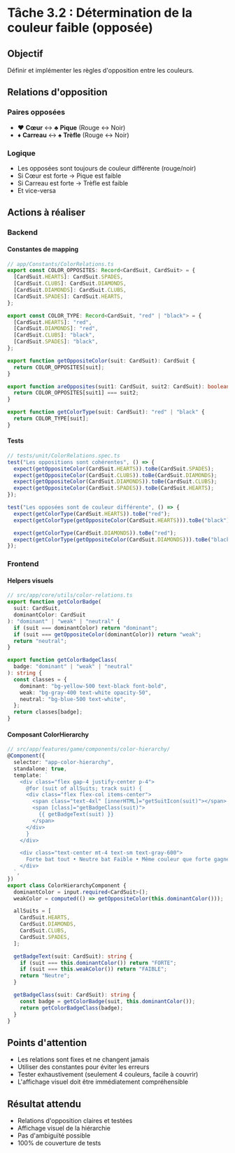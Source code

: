 # Tâche 3.2 : Détermination de la couleur faible (opposée)

## Objectif

Définir et implémenter les règles d'opposition entre les couleurs.

## Relations d'opposition

### Paires opposées

- ♥️ **Cœur** ↔ ♣️ **Pique** (Rouge ↔ Noir)
- ♦️ **Carreau** ↔ ♠️ **Trèfle** (Rouge ↔ Noir)

### Logique

- Les opposées sont toujours de couleur différente (rouge/noir)
- Si Cœur est forte → Pique est faible
- Si Carreau est forte → Trèfle est faible
- Et vice-versa

## Actions à réaliser

### Backend

#### Constantes de mapping

```typescript
// app/Constants/ColorRelations.ts
export const COLOR_OPPOSITES: Record<CardSuit, CardSuit> = {
  [CardSuit.HEARTS]: CardSuit.SPADES,
  [CardSuit.CLUBS]: CardSuit.DIAMONDS,
  [CardSuit.DIAMONDS]: CardSuit.CLUBS,
  [CardSuit.SPADES]: CardSuit.HEARTS,
};

export const COLOR_TYPE: Record<CardSuit, "red" | "black"> = {
  [CardSuit.HEARTS]: "red",
  [CardSuit.DIAMONDS]: "red",
  [CardSuit.CLUBS]: "black",
  [CardSuit.SPADES]: "black",
};

export function getOppositeColor(suit: CardSuit): CardSuit {
  return COLOR_OPPOSITES[suit];
}

export function areOpposites(suit1: CardSuit, suit2: CardSuit): boolean {
  return COLOR_OPPOSITES[suit1] === suit2;
}

export function getColorType(suit: CardSuit): "red" | "black" {
  return COLOR_TYPE[suit];
}
```

#### Tests

```typescript
// tests/unit/ColorRelations.spec.ts
test("Les oppositions sont cohérentes", () => {
  expect(getOppositeColor(CardSuit.HEARTS)).toBe(CardSuit.SPADES);
  expect(getOppositeColor(CardSuit.CLUBS)).toBe(CardSuit.DIAMONDS);
  expect(getOppositeColor(CardSuit.DIAMONDS)).toBe(CardSuit.CLUBS);
  expect(getOppositeColor(CardSuit.SPADES)).toBe(CardSuit.HEARTS);
});

test("Les opposées sont de couleur différente", () => {
  expect(getColorType(CardSuit.HEARTS)).toBe("red");
  expect(getColorType(getOppositeColor(CardSuit.HEARTS))).toBe("black");

  expect(getColorType(CardSuit.DIAMONDS)).toBe("red");
  expect(getColorType(getOppositeColor(CardSuit.DIAMONDS))).toBe("black");
});
```

### Frontend

#### Helpers visuels

```typescript
// src/app/core/utils/color-relations.ts
export function getColorBadge(
  suit: CardSuit,
  dominantColor: CardSuit
): "dominant" | "weak" | "neutral" {
  if (suit === dominantColor) return "dominant";
  if (suit === getOppositeColor(dominantColor)) return "weak";
  return "neutral";
}

export function getColorBadgeClass(
  badge: "dominant" | "weak" | "neutral"
): string {
  const classes = {
    dominant: "bg-yellow-500 text-black font-bold",
    weak: "bg-gray-400 text-white opacity-50",
    neutral: "bg-blue-500 text-white",
  };
  return classes[badge];
}
```

#### Composant ColorHierarchy

```typescript
// src/app/features/game/components/color-hierarchy/
@Component({
  selector: "app-color-hierarchy",
  standalone: true,
  template: `
    <div class="flex gap-4 justify-center p-4">
      @for (suit of allSuits; track suit) {
      <div class="flex flex-col items-center">
        <span class="text-4xl" [innerHTML]="getSuitIcon(suit)"></span>
        <span [class]="getBadgeClass(suit)">
          {{ getBadgeText(suit) }}
        </span>
      </div>
      }
    </div>

    <div class="text-center mt-4 text-sm text-gray-600">
      Forte bat tout • Neutre bat Faible • Même couleur que forte gagne entre neutres
    </div>
  `,
})
export class ColorHierarchyComponent {
  dominantColor = input.required<CardSuit>();
  weakColor = computed(() => getOppositeColor(this.dominantColor()));

  allSuits = [
    CardSuit.HEARTS,
    CardSuit.DIAMONDS,
    CardSuit.CLUBS,
    CardSuit.SPADES,
  ];

  getBadgeText(suit: CardSuit): string {
    if (suit === this.dominantColor()) return "FORTE";
    if (suit === this.weakColor()) return "FAIBLE";
    return "Neutre";
  }

  getBadgeClass(suit: CardSuit): string {
    const badge = getColorBadge(suit, this.dominantColor());
    return getColorBadgeClass(badge);
  }
}
```

## Points d'attention

- Les relations sont fixes et ne changent jamais
- Utiliser des constantes pour éviter les erreurs
- Tester exhaustivement (seulement 4 couleurs, facile à couvrir)
- L'affichage visuel doit être immédiatement compréhensible

## Résultat attendu

- Relations d'opposition claires et testées
- Affichage visuel de la hiérarchie
- Pas d'ambiguïté possible
- 100% de couverture de tests
